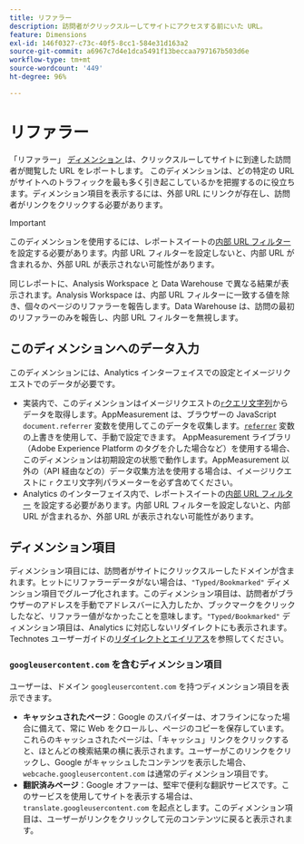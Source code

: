 ```yaml
---
title: リファラー
description: 訪問者がクリックスルーしてサイトにアクセスする前にいた URL。
feature: Dimensions
exl-id: 146f0327-c73c-40f5-8cc1-584e31d163a2
source-git-commit: a6967c7d4e1dca5491f13beccaa797167b503d6e
workflow-type: tm+mt
source-wordcount: '449'
ht-degree: 96%

---
```


# リファラー

「リファラー」 [ ディメンション ](overview.md) は、クリックスルーしてサイトに到達した訪問者が閲覧した URL をレポートします。 このディメンションは、どの特定の URL がサイトへのトラフィックを最も多く引き起こしているかを把握するのに役立ちます。ディメンション項目を表示するには、外部 URL にリンクが存在し、訪問者がリンクをクリックする必要があります。

>[!IMPORTANT]
>
>このディメンションを使用するには、レポートスイートの[内部 URL フィルター](/help/admin/tools/manage-rs/edit-settings/general/internal-url-filter-admin.md)を設定する必要があります。内部 URL フィルターを設定しないと、内部 URL が含まれるか、外部 URL が表示されない可能性があります。

同じレポートに、Analysis Workspace と Data Warehouse で異なる結果が表示されます。Analysis Workspace は、内部 URL フィルターに一致する値を除き、個々のページのリファラーを報告します。Data Warehouse は、訪問の最初のリファラーのみを報告し、内部 URL フィルターを無視します。

## このディメンションへのデータ入力

このディメンションには、Analytics インターフェイスでの設定とイメージリクエストでのデータが必要です。

* 実装内で、このディメンションはイメージリクエストの[`r`クエリ文字列](/help/implement/validate/query-parameters.md)からデータを取得します。AppMeasurement は、ブラウザーの JavaScript `document.referrer` 変数を使用してこのデータを収集します。[`referrer`](/help/implement/vars/page-vars/referrer.md) 変数の上書きを使用して、手動で設定できます。 AppMeasurement ライブラリ（Adobe Experience Platform のタグを介した場合など）を使用する場合、このディメンションは初期設定の状態で動作します。AppMeasurement 以外の（API 経由などの）データ収集方法を使用する場合は、イメージリクエストに `r` クエリ文字列パラメーターを必ず含めてください。
* Analytics のインターフェイス内で、レポートスイートの[内部 URL フィルター](/help/admin/tools/manage-rs/edit-settings/general/internal-url-filter-admin.md) を設定する必要があります。内部 URL フィルターを設定しないと、内部 URL が含まれるか、外部 URL が表示されない可能性があります。

## ディメンション項目

ディメンション項目には、訪問者がサイトにクリックスルーしたドメインが含まれます。ヒットにリファラーデータがない場合は、`"Typed/Bookmarked"` ディメンション項目でグループ化されます。このディメンション項目は、訪問者がブラウザーのアドレスを手動でアドレスバーに入力したか、ブックマークをクリックしたなど、リファラー値がなかったことを意味します。`"Typed/Bookmarked"` ディメンション項目は、Analytics に対応しないリダイレクトにも表示されます。  Technotes ユーザーガイドの[リダイレクトとエイリアス](/help/technotes/redirects.md)を参照してください。

### `googleusercontent.com` を含むディメンション項目 

ユーザーは、ドメイン `googleusercontent.com` を持つディメンション項目を表示できます。

* **キャッシュされたページ**：Google のスパイダーは、オフラインになった場合に備えて、常に Web をクロールし、ページのコピーを保存しています。これらのキャッシュされたページは、「キャッシュ」リンクをクリックすると、ほとんどの検索結果の横に表示されます。ユーザーがこのリンクをクリックし、Google がキャッシュしたコンテンツを表示した場合、 `webcache.googleusercontent.com` は通常のディメンション項目です。
* **翻訳済みページ**：Google オファーは、堅牢で便利な翻訳サービスです。このサービスを使用してサイトを表示する場合は、`translate.googleusercontent.com` を起点とします。このディメンション項目は、ユーザーがリンクをクリックして元のコンテンツに戻ると表示されます。
